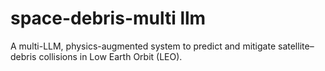 # space-debris-multi llm
A multi-LLM, physics-augmented system to predict and mitigate satellite–debris collisions in Low Earth Orbit (LEO).
